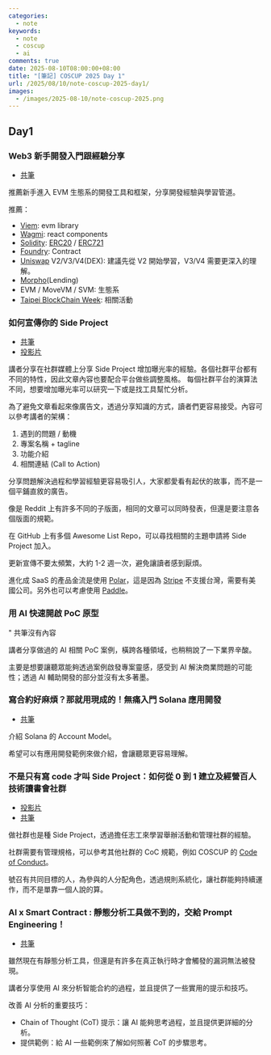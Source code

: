 ```yaml
---
categories:
  - note
keywords:
  - note
  - coscup
  - ai
comments: true
date: 2025-08-10T08:00:00+08:00
title: "[筆記] COSCUP 2025 Day 1"
url: /2025/08/10/note-coscup-2025-day1/
images:
  - /images/2025-08-10/note-coscup-2025.png
---
```


## Day1

### Web3 新手開發入門跟經驗分享

- [共筆](https://hackmd.io/vXXRAoFcRT--Jis3tNWIiQ)

推薦新手進入 EVM 生態系的開發工具和框架，分享開發經驗與學習管道。

推薦：
- [Viem](https://viem.sh/): evm library
- [Wagmi](https://wagmi.sh/): react components
- [Solidity](https://soliditylang.org/): [ERC20](https://docs.openzeppelin.com/contracts/4.x/erc20) / [ERC721](https://docs.openzeppelin.com/contracts/4.x/erc721)
- [Foundry](https://getfoundry.sh/): Contract
- [Uniswap](https://app.uniswap.org/) V2/V3/V4(DEX): 建議先從 V2 開始學習，V3/V4 需要更深入的理解。
- [Morpho](https://morpho.org/)(Lending)
- EVM / MoveVM / SVM: 生態系
- [Taipei BlockChain Week](https://www.taipeiblockchainweek.com/): 相關活動

### 如何宣傳你的 Side Project

- [共筆](https://hackmd.io/LEU5hOFeSDqMub2202Hgdg)
- [投影片](https://www.figma.com/deck/OPLcItSUnkTI8sspb9jbFG/%E5%A6%82%E4%BD%95%E5%AE%A3%E5%82%B3%E4%BD%A0%E7%9A%84-Side-Project?node-id=2-553&t=sqGZQ4acKdXCYWgY-1)

講者分享在社群媒體上分享 Side Project 增加曝光率的經驗。各個社群平台都有不同的特性，因此文章內容也要配合平台做些調整風格。
每個社群平台的演算法不同，想要增加曝光率可以研究一下或是找工具幫忙分析。

為了避免文章看起來像廣告文，透過分享知識的方式，讀者們更容易接受。內容可以參考講者的架構：
1. 遇到的問題 / 動機
2. 專案名稱 + tagline
3. 功能介紹
4. 相關連結 (Call to Action)

分享問題解決過程和學習經驗更容易吸引人，大家都愛看有起伏的故事，而不是一個平鋪直敘的廣告。

像是 Reddit 上有許多不同的子版面，相同的文章可以同時發表，但還是要注意各個版面的規範。

在 GitHub 上有多個 Awesome List Repo，可以尋找相關的主題申請將 Side Project 加入。

更新宣傳不要太頻繁，大約 1-2 週一次，避免讓讀者感到厭煩。

進化成 SaaS 的產品金流是使用 [Polar](https://polar.sh/)，這是因為 [Stripe](https://stripe.com/) 不支援台灣，需要有美國公司。另外也可以考慮使用 [Paddle](https://www.paddle.com/)。

### 用 AI 快速開啟 PoC 原型

" 共筆沒有內容

講者分享做過的 AI 相關 PoC 案例，橫跨各種領域，也稍稍說了一下業界辛酸。

主要是想要讓聽眾能夠透過案例啟發專案靈感，感受到 AI 解決商業問題的可能性；透過 AI 輔助開發的部分並沒有太多著墨。

### 寫合約好麻煩？那就用現成的！無痛入門 Solana 應用開發

- [共筆](https://hackmd.io/ObGB0u2ORD-Tk9r3mwckSg)

介紹 Solana 的 Account Model。

希望可以有應用開發範例來做介紹，會讓聽眾更容易理解。

### 不是只有寫 code 才叫 Side Project：如何從 0 到 1 建立及經營百人技術讀書會社群

- [投影片](https://www.canva.com/design/DAGvf--U4yQ/Br5O62k_WC6Yc6mnuUPjsw/edit)
- [共筆](https://hackmd.io/@tech-book-community/rk-_Oom_lx)

做社群也是種 Side Project，透過擔任志工來學習舉辦活動和管理社群的經驗。

社群需要有管理規格，可以參考其他社群的 CoC 規範，例如 COSCUP 的 [Code of Conduct](https://volunteer.coscup.org/coc)。

號召有共同目標的人，為參與的人分配角色，透過規則系統化，讓社群能夠持續運作，而不是單靠一個人說的算。

### AI x Smart Contract : 靜態分析工具做不到的，交給 Prompt Engineering！

- [共筆](https://hackmd.io/awM51Rr2RJ-Fg5oqjtz6Jg)

雖然現在有靜態分析工具，但還是有許多在真正執行時才會觸發的漏洞無法被發現。

講者分享使用 AI 來分析智能合約的過程，並且提供了一些實用的提示和技巧。

改善 AI 分析的重要技巧：
- Chain of Thought (CoT) 提示：讓 AI 能夠思考過程，並且提供更詳細的分析。
- 提供範例：給 AI 一些範例來了解如何照著 CoT 的步驟思考。
